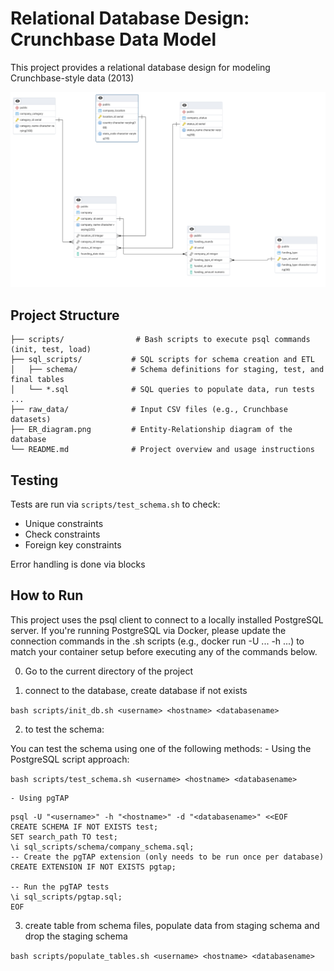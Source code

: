 # Relational Database Design: Crunchbase Data Model

This project provides a relational database design for modeling Crunchbase-style data (2013)

![](ER_diagram.png)

## Project Structure
```
├── scripts/                # Bash scripts to execute psql commands (init, test, load)
├── sql_scripts/           # SQL scripts for schema creation and ETL
│   ├── schema/            # Schema definitions for staging, test, and final tables
│   └── *.sql              # SQL queries to populate data, run tests ...
├── raw_data/              # Input CSV files (e.g., Crunchbase datasets)
├── ER_diagram.png         # Entity-Relationship diagram of the database
└── README.md              # Project overview and usage instructions
```


## Testing
Tests are run via `scripts/test_schema.sh` to check:
- Unique constraints
- Check constraints
- Foreign key constraints

Error handling  is done via blocks


## How to Run
This project uses the psql client to connect to a locally installed PostgreSQL server.
If you're running PostgreSQL via Docker, please update the connection commands in the .sh scripts (e.g., docker run <postgres container>  -U ... -h ...) to match your container setup before executing any of the commands below.

0. Go to the current directory of the project

1. connect to the database, create database if not exists

```bash scripts/init_db.sh <username> <hostname> <databasename>```

2. to test the schema:

You can test the schema using one of the following methods:
    - Using the PostgreSQL script approach:

``` bash scripts/test_schema.sh <username> <hostname> <databasename> ```

    - Using pgTAP

```   
psql -U "<username>" -h "<hostname>" -d "<databasename>" <<EOF
CREATE SCHEMA IF NOT EXISTS test;
SET search_path TO test;
\i sql_scripts/schema/company_schema.sql;
-- Create the pgTAP extension (only needs to be run once per database)
CREATE EXTENSION IF NOT EXISTS pgtap;

-- Run the pgTAP tests
\i sql_scripts/pgtap.sql;
EOF
```


<!-- 3. load content of input  data files to staging tables

```bash scripts/load_staging.sh <username> <hostname> <databasename>``` -->

3. create table from schema files, populate data from staging schema and drop the staging schema

```bash scripts/populate_tables.sh <username> <hostname> <databasename>```

